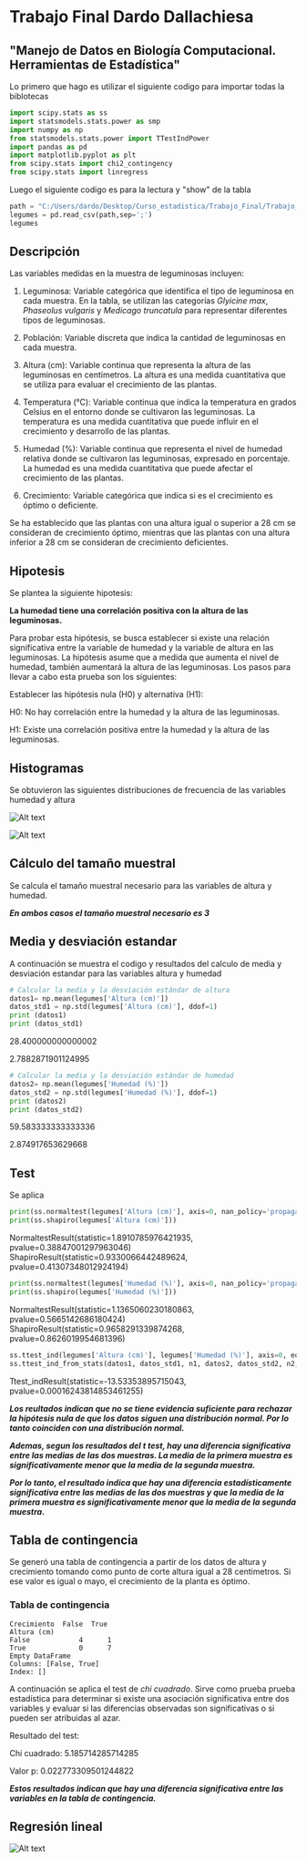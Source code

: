 # Trabajo Final Dardo Dallachiesa

## "Manejo de Datos en Biología Computacional. Herramientas de Estadística"

Lo primero que hago es utilizar el siguiente codigo para importar todas la biblotecas


````python 
import scipy.stats as ss
import statsmodels.stats.power as smp
import numpy as np
from statsmodels.stats.power import TTestIndPower
import pandas as pd
import matplotlib.pyplot as plt
from scipy.stats import chi2_contingency
from scipy.stats import linregress
````


Luego el siguiente codigo es para la lectura y "show" de la tabla

````python
path = "C:/Users/dardo/Desktop/Curso_estadistica/Trabajo_Final/Trabajo_Final_Dallachiesa/Tabla_Plantas.csv"
legumes = pd.read_csv(path,sep=';')
legumes
````
## Descripción

Las variables medidas en la muestra de leguminosas incluyen:

1) Leguminosa: Variable categórica que identifica el tipo de leguminosa en cada muestra. En la tabla, se utilizan las categorías *Glyicine max*, *Phaseolus vulgaris* y *Medicago truncatula* para representar diferentes tipos de leguminosas.

2) Población: Variable discreta que indica la cantidad de leguminosas en cada muestra.

3) Altura (cm): Variable continua que representa la altura de las leguminosas en centímetros. La altura es una medida cuantitativa que se utiliza para evaluar el crecimiento de las plantas.

4) Temperatura (°C): Variable continua que indica la temperatura en grados Celsius en el entorno donde se cultivaron las leguminosas. La temperatura es una medida cuantitativa que puede influir en el crecimiento y desarrollo de las plantas.

5) Humedad (%): Variable continua que representa el nivel de humedad relativa donde se cultivaron las leguminosas, expresado en porcentaje. La humedad es una medida cuantitativa que puede afectar el crecimiento de las plantas.

6) Crecimiento: Variable categórica que indica si es el crecimiento es óptimo o deficiente. 

Se ha establecido que las plantas con una altura igual o superior a 28 cm se consideran de crecimiento óptimo, 
mientras que las plantas con una altura inferior a 28 cm se consideran de crecimiento deficientes.

## Hipotesis

Se plantea la siguiente hipotesis:

**La humedad tiene una correlación positiva con la altura de las leguminosas.**

Para probar esta hipótesis, se busca establecer si existe una relación significativa entre la variable de humedad 
y la variable de altura en las leguminosas. 
La hipótesis asume que a medida que aumenta el nivel de humedad, también aumentará la altura de las leguminosas.
Los pasos para llevar a cabo esta prueba son los siguientes:

Establecer las hipótesis nula (H0) y alternativa (H1):

H0: No hay correlación entre la humedad y la altura de las leguminosas.

H1: Existe una correlación positiva entre la humedad y la altura de las leguminosas.

## Histogramas

Se obtuvieron las siguientes distribuciones de frecuencia de las variables humedad y altura 

![Alt text](image.png)


![Alt text](image-1.png)



## Cálculo del tamaño muestral

Se calcula el tamaño muestral necesario para las variables de altura y humedad. 

***En ambos casos el tamaño muestral necesario es 3***

## Media y desviación estandar

A continuación se muestra el codigo y resultados del calculo de media y desviación estandar para las variables altura y humedad

````python 
# Calcular la media y la desviación estándar de altura
datos1= np.mean(legumes['Altura (cm)'])
datos_std1 = np.std(legumes['Altura (cm)'], ddof=1)
print (datos1)
print (datos_std1)
````
28.400000000000002

2.7882871901124995


````python
# Calcular la media y la desviación estándar de humedad
datos2= np.mean(legumes['Humedad (%)'])
datos_std2 = np.std(legumes['Humedad (%)'], ddof=1)
print (datos2)
print (datos_std2)
````
59.583333333333336


2.874917653629668

## Test

Se aplica 
````python
print(ss.normaltest(legumes['Altura (cm)'], axis=0, nan_policy='propagate'))
print(ss.shapiro(legumes['Altura (cm)']))
````
NormaltestResult(statistic=1.8910785976421935, pvalue=0.38847001297963046)
ShapiroResult(statistic=0.9330066442489624, pvalue=0.41307348012924194)

````python
print(ss.normaltest(legumes['Humedad (%)'], axis=0, nan_policy='propagate'))
print(ss.shapiro(legumes['Humedad (%)']))
````
NormaltestResult(statistic=1.1365060230180863, pvalue=0.5665142686180424)
ShapiroResult(statistic=0.9658291339874268, pvalue=0.8626019954681396)

````python 
ss.ttest_ind(legumes['Altura (cm)'], legumes['Humedad (%)'], axis=0, equal_var=True, nan_policy='propagate', permutations=None, random_state=None, alternative='two-sided', trim=0)
ss.ttest_ind_from_stats(datos1, datos_std1, n1, datos2, datos_std2, n2, equal_var=True, alternative='two-sided')
````
Ttest_indResult(statistic=-13.53353895715043, pvalue=0.00016243814853461255)

***Los reultados indican que no se tiene evidencia suficiente para rechazar la hipótesis nula de que los datos siguen una distribución normal. Por lo tanto coinciden con una distribución normal.***

***Ademas, segun los resultados del t test, hay una diferencia significativa entre las medias de las dos muestras. La media de la primera muestra es significativamente menor que la media de la segunda muestra.***

***Por lo tanto, el resultado indica que hay una diferencia estadísticamente significativa entre las medias de las dos muestras y que la media de la primera muestra es significativamente menor que la media de la segunda muestra.*** 

## Tabla de contingencia

Se generó una tabla de contingencia a partir de los datos de altura y crecimiento tomando como punto de corte altura igual a 28 centimetros. Si ese valor es igual o mayo, el crecimiento de la planta es óptimo. 

### Tabla de contingencia

````
Crecimiento  False  True 
Altura (cm)              
False            4      1
True             0      7
Empty DataFrame
Columns: [False, True]
Index: []
````
A continuación se aplica el test de *chi cuadrado*. Sirve como prueba prueba estadística para determinar si existe una asociación significativa entre dos variables y evaluar si las diferencias observadas son significativas o si pueden ser atribuidas al azar.

Resultado del test: 

Chi cuadrado: 5.185714285714285

Valor p: 0.022773309501244822

***Estos resultados indican que hay una diferencia significativa entre las variables en la tabla de contingencia.***

## Regresión lineal


![Alt text](image-2.png)
